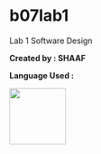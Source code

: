 # b07lab1
Lab 1 Software Design


<strong> Created by : SHAAF </strong>

<strong> Language Used :  </strong> 

<img src ="https://github.com/user-attachments/assets/1eed203c-d15a-4656-8e74-295eb1be6a15" width="100" >
